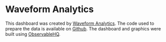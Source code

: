 # Waveform Analytics

This dashboard was created by [Waveform Analytics](https://waveformanalytics.com). The code used to prepare the data is available on [Github](https://github.com/Waveform-Analytics/wa_density_demo). The dashboard and graphics were built using [ObservableHQ](https://observablehq.com).